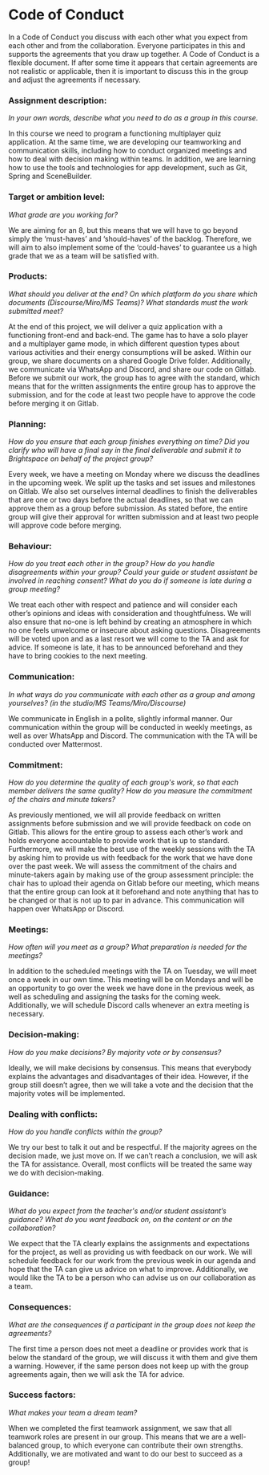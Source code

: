 # Code of Conduct

In a Code of Conduct you discuss with each other what you expect from each other and from the collaboration. Everyone participates in this and supports the agreements that you draw up together. A Code of Conduct is a flexible document. If after some time it appears that certain agreements are not realistic or applicable, then it is important to discuss this in the group and adjust the agreements if necessary.

### Assignment description:

*In your own words, describe what you need to do as a group in this course.*

In this course we need to program a functioning multiplayer quiz application. At the same time, we are developing our teamworking and communication skills, including how to conduct organized meetings and how to deal with decision making within teams. In addition, we are learning how to use the tools and technologies for app development, such as Git, Spring and SceneBuilder.

### Target or ambition level:

*What grade are you working for?*

We are aiming for an 8, but this means that we will have to go beyond simply the ‘must-haves’ and ‘should-haves’ of the backlog. Therefore, we will aim to also implement some of the ‘could-haves’ to guarantee us a high grade that we as a team will be satisfied with.

### Products:

*What should you deliver at the end? On which platform do you share which documents (Discourse/Miro/MS Teams)? What standards must the work submitted meet?*

At the end of this project, we will deliver a quiz application with a functioning front-end and back-end. The game has to have a solo player and a multiplayer game mode, in which different question types about various activities and their energy consumptions will be asked. Within our group, we share documents on a shared Google Drive folder. Additionally, we communicate via WhatsApp and Discord, and share our code on Gitlab. Before we submit our work, the group has to agree with the standard, which means that for the written assignments the entire group has to approve the submission, and for the code at least two people have to approve the code before merging it on Gitlab. 

### Planning:

*How do you ensure that each group finishes everything on time? Did you clarify who will have a final say in the final deliverable and submit it to Brightspace on behalf of the project group?*

Every week, we have a meeting on Monday where we discuss the deadlines in the upcoming week. We split up the tasks and set issues and milestones on Gitlab. We also set ourselves internal deadlines to finish the deliverables that are one or two days before the actual deadlines, so that we can approve them as a group before submission. As stated before, the entire group will give their approval for written submission and at least two people will approve code before merging.

### Behaviour:

*How do you treat each other in the group? How do you handle disagreements within your group? Could your guide or student assistant be involved in reaching consent? What do you do if someone is late during a group meeting?*

We treat each other with respect and patience and will consider each other’s opinions and ideas with consideration and thoughtfulness. We will also ensure that no-one is left behind by creating an atmosphere in which no one feels unwelcome or insecure about asking questions. Disagreements will be voted upon and as a last resort we will come to the TA and ask for advice. If someone is late, it has to be announced beforehand and they have to bring cookies to the next meeting.

### Communication:

*In what ways do you communicate with each other as a group and among yourselves? (in the studio/MS Teams/Miro/Discourse)*

We communicate in English in a polite, slightly informal manner. Our communication within the group will be conducted in weekly meetings, as well as over WhatsApp and Discord. The communication with the TA will be conducted over Mattermost.

### Commitment:

*How do you determine the quality of each group's work, so that each member delivers the same quality? How do you measure the commitment of the chairs and minute takers?*

As previously mentioned, we will all provide feedback on written assignments before submission and we will provide feedback on code on Gitlab. This allows for the entire group to assess each other’s work and holds everyone accountable to provide work that is up to standard. Furthermore, we will make the best use of the weekly sessions with the TA by asking him to provide us with feedback for the work that we have done over the past week. We will assess the commitment of the chairs and minute-takers again by making use of the group assessment principle: the chair has to upload their agenda on Gitlab before our meeting, which means that the entire group can look at it beforehand and note anything that has to be changed or that is not up to par in advance. This communication will happen over WhatsApp or Discord. 

### Meetings:

*How often will you meet as a group? What preparation is needed for the meetings?*

In addition to the scheduled meetings with the TA on Tuesday, we will meet once a week in our own time. This meeting will be on Mondays and will be an opportunity to go over the week we have done in the previous week, as well as scheduling and assigning the tasks for the coming week. Additionally, we will schedule Discord calls whenever an extra meeting is necessary.

### Decision-making:

*How do you make decisions? By majority vote or by consensus?*

Ideally, we will make decisions by consensus. This means that everybody explains the advantages and disadvantages of their idea. However, if the group still doesn’t agree, then we will take a vote and the decision that the majority votes will be implemented.

### Dealing with conflicts:

*How do you handle conflicts within the group?*

We try our best to talk it out and be respectful. If the majority agrees on the decision made, we just move on. If we can’t reach a conclusion, we will ask the TA for assistance. Overall, most conflicts will be treated the same way we do with decision-making. 

### Guidance:

*What do you expect from the teacher's and/or student assistant’s guidance? What do you want feedback on, on the content or on the collaboration?*

We expect that the TA clearly explains the assignments and expectations for the project, as well as providing us with feedback on our work. We will schedule feedback for our work from the previous week in our agenda and hope that the TA can give us advice on what to improve. Additionally, we would like the TA to be a person who can advise us on our collaboration as a team. 

### Consequences:

*What are the consequences if a participant in the group does not keep the agreements?*

The first time a person does not meet a deadline or provides work that is below the standard of the group, we will discuss it with them and give them a warning. However, if the same person does not keep up with the group agreements again, then we will ask the TA for advice. 

### Success factors:

*What makes your team a dream team?*

When we completed the first teamwork assignment, we saw that all teamwork roles are present in our group. This means that we are a well-balanced group, to which everyone can contribute their own strengths. Additionally, we are motivated and want to do our best to succeed as a group!

